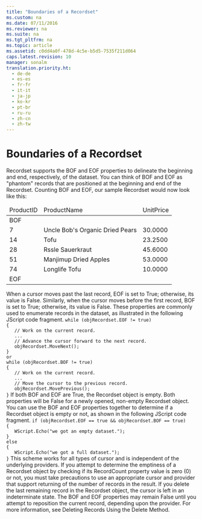 ```yaml
---
title: "Boundaries of a Recordset"
ms.custom: na
ms.date: 07/11/2016
ms.reviewer: na
ms.suite: na
ms.tgt_pltfrm: na
ms.topic: article
ms.assetid: c0dd4a0f-478d-4c5e-b5d5-7535f211d064
caps.latest.revision: 10
manager: sonalm
translation.priority.ht: 
  - de-de
  - es-es
  - fr-fr
  - it-it
  - ja-jp
  - ko-kr
  - pt-br
  - ru-ru
  - zh-cn
  - zh-tw
---
```

# Boundaries of a Recordset
<?xml version="1.0" encoding="utf-8"?>
<developerReferenceWithoutSyntaxDocument xmlns="http://ddue.schemas.microsoft.com/authoring/2003/5" xmlns:xlink="http://www.w3.org/1999/xlink" xmlns:xsi="http://www.w3.org/2001/XMLSchema-instance" xsi:schemaLocation="http://ddue.schemas.microsoft.com/authoring/2003/5 http://dduestorage.blob.core.windows.net/ddueschema/developer.xsd">
  <introduction>
    <para>       <legacyBold>Recordset</legacyBold> supports the <legacyBold>BOF</legacyBold> and <legacyBold>EOF</legacyBold> properties to delineate the beginning and end, respectively, of the dataset. You can think of <legacyBold>BOF</legacyBold> and <legacyBold>EOF</legacyBold> as "phantom" records that are positioned at the beginning and end of the <legacyBold>Recordset</legacyBold>. Counting <legacyBold>BOF</legacyBold> and <legacyBold>EOF</legacyBold>, our sample <legacyBold>Recordset</legacyBold> would now look like this:</para>
    <table xmlns:caps="http://schemas.microsoft.com/build/caps/2013/11">
      <thead>
        <tr>
          <TD>
            <para>ProductID</para>
          </TD>
          <TD>
            <para>ProductName</para>
          </TD>
          <TD>
            <para>UnitPrice</para>
          </TD>
        </tr>
      </thead>
      <tbody>
        <tr>
          <TD>
            <para>BOF</para>
          </TD>
          <TD>
            <para> </para>
          </TD>
          <TD>
            <para> </para>
          </TD>
        </tr>
        <tr>
          <TD>
            <para>7</para>
          </TD>
          <TD>
            <para>Uncle Bob's Organic Dried Pears</para>
          </TD>
          <TD>
            <para>30.0000</para>
          </TD>
        </tr>
        <tr>
          <TD>
            <para>14   </para>
          </TD>
          <TD>
            <para>Tofu</para>
          </TD>
          <TD>
            <para>23.2500</para>
          </TD>
        </tr>
        <tr>
          <TD>
            <para>28   </para>
          </TD>
          <TD>
            <para>Rssle Sauerkraut</para>
          </TD>
          <TD>
            <para>45.6000</para>
          </TD>
        </tr>
        <tr>
          <TD>
            <para>51   </para>
          </TD>
          <TD>
            <para>Manjimup Dried Apples</para>
          </TD>
          <TD>
            <para>53.0000</para>
          </TD>
        </tr>
        <tr>
          <TD>
            <para>74</para>
          </TD>
          <TD>
            <para>Longlife Tofu</para>
          </TD>
          <TD>
            <para>10.0000</para>
          </TD>
        </tr>
        <tr>
          <TD>
            <para>EOF</para>
          </TD>
          <TD>
            <para> </para>
          </TD>
          <TD>
            <para> </para>
          </TD>
        </tr>
      </tbody>
    </table>
    <para>When a cursor moves past the last record, <legacyBold>EOF </legacyBold>is set to <legacyBold>True</legacyBold>; otherwise, its value is <legacyBold>False</legacyBold>. Similarly, when the cursor moves before the first record, <legacyBold>BOF</legacyBold> is set to <legacyBold>True</legacyBold>; otherwise, its value is <legacyBold>False</legacyBold>. These properties are commonly used to enumerate records in the dataset, as illustrated in the following JScript code fragment.</para>
    <code>while (objRecordset.EOF != true) 
{
   // Work on the current record.
   ...
   // Advance the cursor forward to the next record.
   objRecordset.MoveNext();
}
or
while (objRecordset.BOF != true) 
{
   // Work on the current record.
   ...
   // Move the cursor to the previous record.
   objRecordset.MovePrevious();
}</code>
    <para>If both <legacyBold>BOF</legacyBold> and <legacyBold>EOF</legacyBold> are <legacyBold>True</legacyBold>, the <legacyBold>Recordset</legacyBold> object is empty. Both properties will be <legacyBold>False</legacyBold> for a newly opened, non-empty <legacyBold>Recordset</legacyBold> object. You can use the <legacyBold>BOF</legacyBold> and <legacyBold>EOF</legacyBold> properties together to determine if a <legacyBold>Recordset</legacyBold> object is empty or not, as shown in the following JScript code fragment.</para>
    <code>if (objRecordset.EOF == true &amp;&amp; objRecordset.BOF == true)
{
   WScript.Echo("we got an empty dataset.");
}
else
{
   WScript.Echo("we got a full dataset.");
}</code>
    <para>This scheme works for all types of cursor and is independent of the underlying providers. If you attempt to determine the emptiness of a <legacyBold>Recordset</legacyBold> object by checking if its <legacyBold>RecordCount</legacyBold> property value is zero (0) or not, you must take precautions to use an appropriate cursor and provider that support returning of the number of records in the result. </para>
    <para>If you delete the last remaining record in the <legacyBold>Recordset</legacyBold> object, the cursor is left in an indeterminate state. The <legacyBold>BOF</legacyBold> and <legacyBold>EOF</legacyBold> properties may remain <legacyBold>False</legacyBold> until you attempt to reposition the current record, depending upon the provider. For more information, see <legacyLink xlink:href="bfed5cfa-7f57-463b-9da2-0c612a079d30">Deleting Records Using the Delete Method</legacyLink>.</para>
  </introduction>
  <relatedTopics />
</developerReferenceWithoutSyntaxDocument>